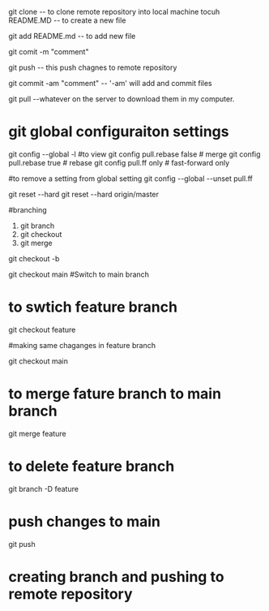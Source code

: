 git clone <url> -- to clone remote repository into local machine
tocuh README.MD -- to create a new file

git add README.md -- to add new file

git comit -m "comment"

git push -- this push chagnes to remote repository

git commit -am "comment" -- '-am' will add and commit files

git pull --whatever on the server to download them in my computer.

# git global configuraiton settings

git config --global -l #to view
git config pull.rebase false # merge
git config pull.rebase true # rebase
git config pull.ff only # fast-forward only

#to remove a setting from global setting
git config --global --unset pull.ff

git reset --hard <commit>
git reset --hard origin/master

#branching

1. git branch
2. git checkout
3. git merge

git checkout -b <feature name>

git checkout main #Switch to main branch

# to swtich feature branch

git checkout feature

#making same chaganges in feature branch

git checkout main

# to merge fature branch to main branch

git merge feature

# to delete feature branch

git branch -D feature

# push changes to main

git push

# creating branch and pushing to remote repository
